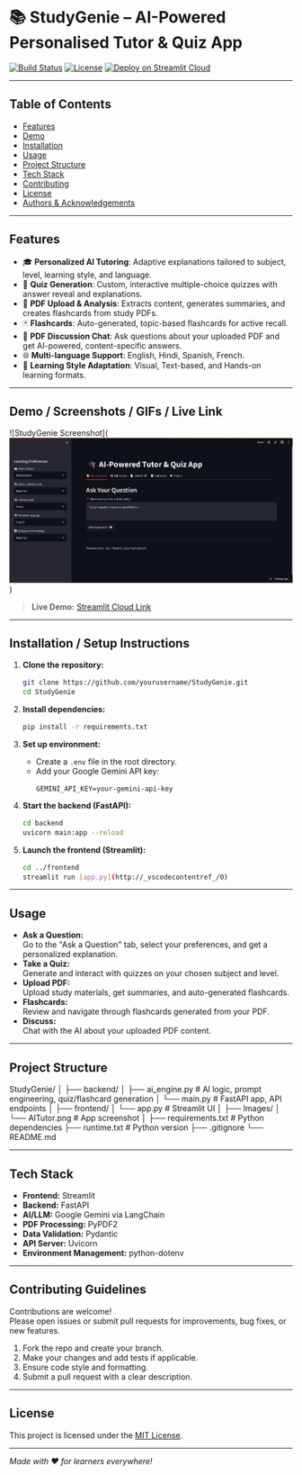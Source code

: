 <!-- 
# 📚 Personalised Tutor – AI-Powered Tutor & Quiz App

An educational platform that leverages artificial intelligence to provide **personalized learning experiences**. This app allows users to ask questions on various academic subjects and receive tailored explanations, as well as generate quizzes to reinforce their understanding.

![Permotion](./Images/AITutor.png)

---

## 🚀 Project Overview

The **AI-Powered Tutor & Quiz App** offers:
- Adaptive tutoring based on user preferences
- Quiz generation for knowledge testing
- Multi-language and multi-subject support

---

## 🛠 Tools & Technologies

- **FastAPI** – Backend API framework  
- **Streamlit** – Frontend framework  
- **LangChain** – LLM orchestration  
- **OpenAI API** – Powers tutoring and quiz features  
- **Python** – Core programming language  
- **Pydantic** – Data validation  
- **Uvicorn** – ASGI server  
- **python-dotenv** – Environment variable management  

---

## 🏗 Architecture & Components

### 1. Streamlit Frontend (`app.py`)
- User interface for interacting with the app
- Collects user inputs like subject, learning style, etc.
- Displays personalized responses and quizzes

### 2. FastAPI Backend (`main.py`)
- RESTful endpoints for tutoring and quizzes
- Handles request validation and error responses
- Connects to the AI engine

### 3. AI Engine (`ai_engine.py`)
- Constructs LLM prompts based on user preferences
- Parses responses and includes fallback logic
- Adapts content to user learning styles

---

## 🔄 Workflow

1. User selects preferences in the Streamlit UI (subject, level, learning style, etc.)
2. User enters a question or quiz request.
3. Streamlit sends the request to the FastAPI backend.
4. Backend validates and forwards it to the AI engine.
5. AI engine constructs a prompt and queries OpenAI via LangChain.
6. Response is parsed and returned to the frontend.
7. Personalized content is displayed to the user.

---

## 🔍 Key Features

- **🎓 Personalized Learning** – Adapts content to user’s style, proficiency, and background.
- **📚 Multi-Subject Support** – Includes Math, Physics, CS, History, Biology, Programming.
- **📝 Quiz Generation** – Custom quizzes for active recall
- **🌐 Multi-Language Support** – English, Hindi, Spanish, French
- **🧠 Learning Style Adaptation** – Visual, Text-based, and Hands-on learning formats

---

## 🧩 Implementation Details

### Frontend
- Sidebar for selecting subject and learning style
- Text area for question input
- Buttons to trigger responses or quizzes
- Displays formatted AI-generated content

### Backend
- RESTful API endpoints
- Request validation via Pydantic
- CORS middleware enabled
- Error handling with HTTP codes

### AI Engine
- Dynamic prompt engineering
- Handles response formatting
- Built-in error fallback strategies

---

## 🚀 Getting Started

```bash
# 1. Install dependencies
pip install -r requirements.txt

# 2. Set up environment
# Add your OpenAI API key in a .env file

# 3. Start the backend
uvicorn main:app --reload

# 4. Launch the frontend
streamlit run app.py
```

---

## 📬 Contact
🌐 **Website**: [www.mayurpatil.in](https://www.mayurpatil.in)
 -->


# 📚 StudyGenie – AI-Powered Personalised Tutor & Quiz App

[![Build Status](https://img.shields.io/badge/build-passing-brightgreen)](https://github.com/yourusername/StudyGenie/actions)
[![License](https://img.shields.io/badge/license-MIT-blue.svg)](LICENSE)
[![Deploy on Streamlit Cloud](https://static.streamlit.io/badges/streamlit_badge_black_white.svg)](https://share.streamlit.io/yourusername/StudyGenie/main)

---

## Table of Contents

- [Features](#features)
- [Demo](#demo--screenshots--gifs--live-link)
- [Installation](#installation--setup-instructions)
- [Usage](#usage)
- [Project Structure](#project-structure)
- [Tech Stack](#tech-stack)
- [Contributing](#contributing-guidelines)
- [License](#license)
- [Authors & Acknowledgements](#authors--credits--acknowledgements)

---

## Features

- 🎓 **Personalized AI Tutoring**: Adaptive explanations tailored to subject, level, learning style, and language.
- 📝 **Quiz Generation**: Custom, interactive multiple-choice quizzes with answer reveal and explanations.
- 📄 **PDF Upload & Analysis**: Extracts content, generates summaries, and creates flashcards from study PDFs.
- 🃏 **Flashcards**: Auto-generated, topic-based flashcards for active recall.
- 💬 **PDF Discussion Chat**: Ask questions about your uploaded PDF and get AI-powered, content-specific answers.
- 🌐 **Multi-language Support**: English, Hindi, Spanish, French.
- 🧠 **Learning Style Adaptation**: Visual, Text-based, and Hands-on learning formats.

---

## Demo / Screenshots / GIFs / Live Link

![StudyGenie Screenshot](![alt text](image.png))

> **Live Demo:** [Streamlit Cloud Link](https://studygenie-ai.streamlit.app/)  

---

## Installation / Setup Instructions

1. **Clone the repository:**
    ```sh
    git clone https://github.com/yourusername/StudyGenie.git
    cd StudyGenie
    ```

2. **Install dependencies:**
    ```sh
    pip install -r requirements.txt
    ```

3. **Set up environment:**
    - Create a `.env` file in the root directory.
    - Add your Google Gemini API key:
      ```
      GEMINI_API_KEY=your-gemini-api-key
      ```

4. **Start the backend (FastAPI):**
    ```sh
    cd backend
    uvicorn main:app --reload
    ```

5. **Launch the frontend (Streamlit):**
    ```sh
    cd ../frontend
    streamlit run [app.py](http://_vscodecontentref_/0)
    ```

---

## Usage

- **Ask a Question:**  
  Go to the "Ask a Question" tab, select your preferences, and get a personalized explanation.
- **Take a Quiz:**  
  Generate and interact with quizzes on your chosen subject and level.
- **Upload PDF:**  
  Upload study materials, get summaries, and auto-generated flashcards.
- **Flashcards:**  
  Review and navigate through flashcards generated from your PDF.
- **Discuss:**  
  Chat with the AI about your uploaded PDF content.

---

## Project Structure
StudyGenie/ │ ├── backend/ │ ├── ai_engine.py # AI logic, prompt engineering, quiz/flashcard generation │ └── main.py # FastAPI app, API endpoints │ ├── frontend/ │ └── app.py # Streamlit UI │ ├── Images/ │ └── AITutor.png # App screenshot │ ├── requirements.txt # Python dependencies ├── runtime.txt # Python version ├── .gitignore └── README.md


---

## Tech Stack

- **Frontend:** Streamlit
- **Backend:** FastAPI
- **AI/LLM:** Google Gemini via LangChain
- **PDF Processing:** PyPDF2
- **Data Validation:** Pydantic
- **API Server:** Uvicorn
- **Environment Management:** python-dotenv

---

## Contributing Guidelines

Contributions are welcome!  
Please open issues or submit pull requests for improvements, bug fixes, or new features.

1. Fork the repo and create your branch.
2. Make your changes and add tests if applicable.
3. Ensure code style and formatting.
4. Submit a pull request with a clear description.

---

## License

This project is licensed under the [MIT License](LICENSE).

---

*Made with ❤️ for learners everywhere!*
